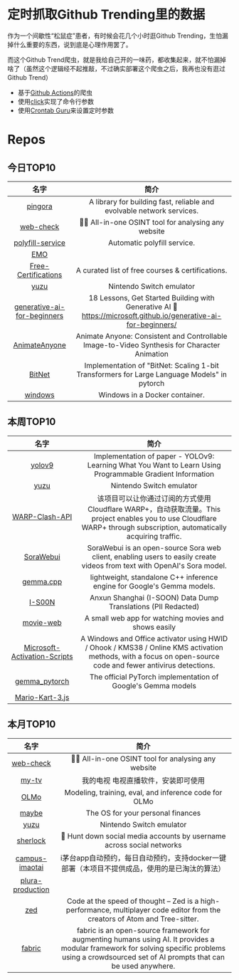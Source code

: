# 定时抓取Github Trending里的数据

作为一个间歇性“松鼠症”患者，有时候会花几个小时逛Github Trending，生怕漏掉什么重要的东西，说到底是心理作用罢了。

而这个Github Trend爬虫，就是我给自己开的一味药，都收集起来，就不怕漏掉啥了（虽然这个逻辑经不起推敲，不过确实部署这个爬虫之后，我再也没有逛过Github Trend）

* 基于[Github Actions](https://docs.github.com/en/actions)的爬虫
* 使用[click](https://github.com/pallets/click)实现了命令行参数
* 使用[Crontab Guru](https://crontab.guru/)来设置定时参数

# Repos
## 今日TOP10 
<!-- START OF DAILY_TOP10_REPOS -->
| 名字 | 简介 |
| :----: | :----: |
| [pingora](https://github.com/cloudflare/pingora) | A library for building fast, reliable and evolvable network services. |
| [web-check](https://github.com/Lissy93/web-check) | 🕵️‍♂️ All-in-one OSINT tool for analysing any website |
| [polyfill-service](https://github.com/polyfillpolyfill/polyfill-service) | Automatic polyfill service. |
| [EMO](https://github.com/HumanAIGC/EMO) |  |
| [Free-Certifications](https://github.com/cloudcommunity/Free-Certifications) | A curated list of free courses & certifications. |
| [yuzu](https://github.com/yuzu-emu/yuzu) | Nintendo Switch emulator |
| [generative-ai-for-beginners](https://github.com/microsoft/generative-ai-for-beginners) | 18 Lessons, Get Started Building with Generative AI 🔗 https://microsoft.github.io/generative-ai-for-beginners/ |
| [AnimateAnyone](https://github.com/HumanAIGC/AnimateAnyone) | Animate Anyone: Consistent and Controllable Image-to-Video Synthesis for Character Animation |
| [BitNet](https://github.com/kyegomez/BitNet) | Implementation of "BitNet: Scaling 1-bit Transformers for Large Language Models" in pytorch |
| [windows](https://github.com/dockur/windows) | Windows in a Docker container. |
<!-- END OF DAILY_TOP10_REPOS -->

## 本周TOP10
<!-- START OF WEEKLY_TOP10_REPOS -->
| 名字 | 简介 |
| :----: | :----: |
| [yolov9](https://github.com/WongKinYiu/yolov9) | Implementation of paper - YOLOv9: Learning What You Want to Learn Using Programmable Gradient Information |
| [yuzu](https://github.com/yuzu-emu/yuzu) | Nintendo Switch emulator |
| [WARP-Clash-API](https://github.com/vvbbnn00/WARP-Clash-API) | 该项目可以让你通过订阅的方式使用Cloudflare WARP+，自动获取流量。This project enables you to use Cloudflare WARP+ through subscription, automatically acquiring traffic. |
| [SoraWebui](https://github.com/SoraWebui/SoraWebui) | SoraWebui is an open-source Sora web client, enabling users to easily create videos from text with OpenAI's Sora model. |
| [gemma.cpp](https://github.com/google/gemma.cpp) | lightweight, standalone C++ inference engine for Google's Gemma models. |
| [I-S00N](https://github.com/mttaggart/I-S00N) | Anxun Shanghai (I-SOON) Data Dump Translations (PII Redacted) |
| [movie-web](https://github.com/movie-web/movie-web) | A small web app for watching movies and shows easily |
| [Microsoft-Activation-Scripts](https://github.com/massgravel/Microsoft-Activation-Scripts) | A Windows and Office activator using HWID / Ohook / KMS38 / Online KMS activation methods, with a focus on open-source code and fewer antivirus detections. |
| [gemma_pytorch](https://github.com/google/gemma_pytorch) | The official PyTorch implementation of Google's Gemma models |
| [Mario-Kart-3.js](https://github.com/Lunakepio/Mario-Kart-3.js) |  |
<!-- END OF WEEKLY_TOP10_REPOS -->

## 本月TOP10
<!-- START OF MONTHLY_TOP10_REPOS -->
| 名字 | 简介 |
| :----: | :----: |
| [web-check](https://github.com/Lissy93/web-check) | 🕵️‍♂️ All-in-one OSINT tool for analysing any website |
| [my-tv](https://github.com/lizongying/my-tv) | 我的电视 电视直播软件，安装即可使用 |
| [OLMo](https://github.com/allenai/OLMo) | Modeling, training, eval, and inference code for OLMo |
| [maybe](https://github.com/maybe-finance/maybe) | The OS for your personal finances |
| [yuzu](https://github.com/yuzu-emu/yuzu) | Nintendo Switch emulator |
| [sherlock](https://github.com/sherlock-project/sherlock) | 🔎 Hunt down social media accounts by username across social networks |
| [campus-imaotai](https://github.com/oddfar/campus-imaotai) | i茅台app自动预约，每日自动预约，支持docker一键部署（本项目不提供成品，使用的是已淘汰的算法） |
| [plura-production](https://github.com/webprodigies/plura-production) |  |
| [zed](https://github.com/zed-industries/zed) | Code at the speed of thought – Zed is a high-performance, multiplayer code editor from the creators of Atom and Tree-sitter. |
| [fabric](https://github.com/danielmiessler/fabric) | fabric is an open-source framework for augmenting humans using AI. It provides a modular framework for solving specific problems using a crowdsourced set of AI prompts that can be used anywhere. |
<!-- END OF MONTHLY_TOP10_REPOS -->
